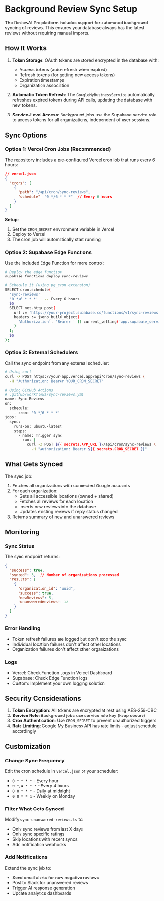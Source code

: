 # Background Review Sync Setup

The ReviewAI Pro platform includes support for automated background syncing of reviews. This ensures your database always has the latest reviews without requiring manual imports.

## How It Works

1. **Token Storage**: OAuth tokens are stored encrypted in the database with:
   - Access tokens (auto-refresh when expired)
   - Refresh tokens (for getting new access tokens)
   - Expiration timestamps
   - Organization association

2. **Automatic Token Refresh**: The `GoogleMyBusinessService` automatically refreshes expired tokens during API calls, updating the database with new tokens.

3. **Service-Level Access**: Background jobs use the Supabase service role to access tokens for all organizations, independent of user sessions.

## Sync Options

### Option 1: Vercel Cron Jobs (Recommended)

The repository includes a pre-configured Vercel cron job that runs every 6 hours:

```json
// vercel.json
{
  "crons": [
    {
      "path": "/api/cron/sync-reviews",
      "schedule": "0 */6 * * *"  // Every 6 hours
    }
  ]
}
```

**Setup**:
1. Set the `CRON_SECRET` environment variable in Vercel
2. Deploy to Vercel
3. The cron job will automatically start running

### Option 2: Supabase Edge Functions

Use the included Edge Function for more control:

```bash
# Deploy the edge function
supabase functions deploy sync-reviews

# Schedule it (using pg_cron extension)
SELECT cron.schedule(
  'sync-reviews',
  '0 */6 * * *',  -- Every 6 hours
  $$
  SELECT net.http_post(
    url := 'https://your-project.supabase.co/functions/v1/sync-reviews',
    headers := jsonb_build_object(
      'Authorization', 'Bearer ' || current_setting('app.supabase_service_role_key')
    )
  );
  $$
);
```

### Option 3: External Schedulers

Call the sync endpoint from any external scheduler:

```bash
# Using curl
curl -X POST https://your-app.vercel.app/api/cron/sync-reviews \
  -H "Authorization: Bearer YOUR_CRON_SECRET"

# Using GitHub Actions
# .github/workflows/sync-reviews.yml
name: Sync Reviews
on:
  schedule:
    - cron: '0 */6 * * *'
jobs:
  sync:
    runs-on: ubuntu-latest
    steps:
      - name: Trigger sync
        run: |
          curl -X POST ${{ secrets.APP_URL }}/api/cron/sync-reviews \
            -H "Authorization: Bearer ${{ secrets.CRON_SECRET }}"
```

## What Gets Synced

The sync job:
1. Fetches all organizations with connected Google accounts
2. For each organization:
   - Gets all accessible locations (owned + shared)
   - Fetches all reviews for each location
   - Inserts new reviews into the database
   - Updates existing reviews if reply status changed
3. Returns summary of new and unanswered reviews

## Monitoring

### Sync Status
The sync endpoint returns:
```json
{
  "success": true,
  "synced": 3,  // Number of organizations processed
  "results": [
    {
      "organization_id": "uuid",
      "success": true,
      "newReviews": 5,
      "unansweredReviews": 12
    }
  ]
}
```

### Error Handling
- Token refresh failures are logged but don't stop the sync
- Individual location failures don't affect other locations
- Organization failures don't affect other organizations

### Logs
- Vercel: Check Function Logs in Vercel Dashboard
- Supabase: Check Edge Function logs
- Custom: Implement your own logging solution

## Security Considerations

1. **Token Encryption**: All tokens are encrypted at rest using AES-256-CBC
2. **Service Role**: Background jobs use service role key (keep secure)
3. **Cron Authentication**: Use `CRON_SECRET` to prevent unauthorized triggers
4. **Rate Limiting**: Google My Business API has rate limits - adjust schedule accordingly

## Customization

### Change Sync Frequency
Edit the cron schedule in `vercel.json` or your scheduler:
- `0 * * * *` - Every hour
- `0 */4 * * *` - Every 4 hours
- `0 0 * * *` - Daily at midnight
- `0 0 * * 1` - Weekly on Monday

### Filter What Gets Synced
Modify `sync-unanswered-reviews.ts` to:
- Only sync reviews from last X days
- Only sync specific ratings
- Skip locations with recent syncs
- Add notification webhooks

### Add Notifications
Extend the sync job to:
- Send email alerts for new negative reviews
- Post to Slack for unanswered reviews
- Trigger AI response generation
- Update analytics dashboards